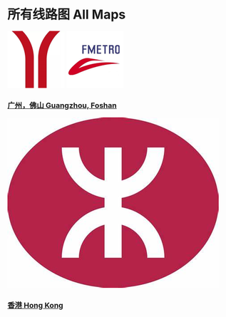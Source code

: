 # 所有线路图 All Maps
 
![Guangzhou](GZ.png) ![Foshan](FS.png)

### [广州，佛山 Guangzhou, Foshan](gnz.md)
 
 ![Hong Kong](HK.png)

### [香港 Hong Kong](hk.md)
